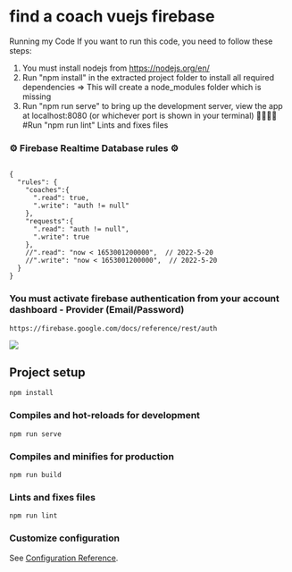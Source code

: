 # find a coach vuejs firebase
Running my Code If you want to run this code, you need to follow these steps:

1. You must install nodejs from https://nodejs.org/en/
2. Run "npm install" in the extracted project folder to install all required dependencies => This will create a node_modules folder which is missing
3. Run "npm run serve" to bring up the development server, view the app at localhost:8080 (or whichever port is shown in your terminal)
🤞🏼🤞🏼#Run "npm run lint" Lints and fixes files

### ⚙️ Firebase Realtime Database rules ⚙️
```

{
  "rules": {
    "coaches":{
      ".read": true,
      ".write": "auth != null"
    },
    "requests":{
      ".read": "auth != null",
      ".write": true
    },
    //".read": "now < 1653001200000",  // 2022-5-20
    //".write": "now < 1653001200000",  // 2022-5-20
  }
}
```

### You must activate firebase authentication from your account dashboard - Provider (Email/Password)
```
https://firebase.google.com/docs/reference/rest/auth
```

<img src="https://repository-images.githubusercontent.com/482132881/97a633dd-3f58-48d4-b7c8-f6b010da8661"/>


## Project setup
```
npm install
```

### Compiles and hot-reloads for development
```
npm run serve
```

### Compiles and minifies for production
```
npm run build
```

### Lints and fixes files
```
npm run lint
```

### Customize configuration
See [Configuration Reference](https://cli.vuejs.org/config/).
